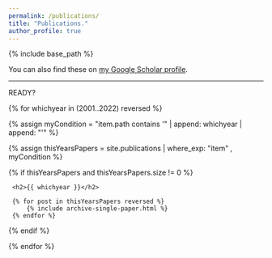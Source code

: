 ```yaml
---
permalink: /publications/
title: "Publications."
author_profile: true
---
```


{% include base_path %}

You can also find these on <a href="https://scholar.google.com/citations?user=IGApvF0AAAAJ&hl=en">my Google Scholar profile</a>.

<hr>

READY?

{% for whichyear in (2001..2022) reversed %}
  
  {% assign myCondition = "item.path contains '" | append: whichyear | append: "'" %}  
  
  {% assign thisYearsPapers = site.publications | where_exp: "item" , myCondition %}
  
  {% if thisYearsPapers and thisYearsPapers.size != 0 %}
  
     <h2>{{ whichyear }}</h2>

     {% for post in thisYearsPapers reversed %}
         {% include archive-single-paper.html %}
     {% endfor %}
     
  {% endif %}
   
{% endfor %}



